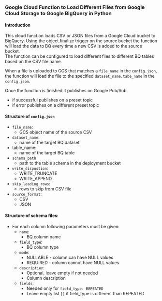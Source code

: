 ### Google Cloud Function to Load Different Files from Google Cloud Storage to Google BigQuery in Python

#### Introduction
This cloud function loads CSV or JSON files from a Google Cloud bucket to BigQuery. Using the object.finalize trigger on the source bucket the function will load the data to BQ every time a new CSV is added to the source bucket.  
The function can be configured to load different files to different BQ tables based on the CSV file name.  

When a file is uploaded to GCS that matches a `file_name` in the `config.json`, the function will load the file to the specified `dataset_name.tabe_name` in the `config.json`.

Once the function is finished it publishes on Google Pub/Sub
* if successful publishes on a preset topic
* if error publishes on a different preset topic 

#### Structure of `config.json`
* `file_name`:
    * GCS object name of the source CSV  
* `dataset_name`:
    * name of the target BQ dataset
* table_name:
    * name of the target BQ table
* `schema_path `
    * path to the table schema in the deployment bucket
* `write_dispostion`:  
    * WRITE_TRUNCATE
    * WRITE_APPEND 
* `skip_leading_rows`:  
    * rows to skip from CSV file
* `source_format`:  
    * CSV
    * JSON

#### Structure of schema files:
* For each column following parameters must be given:
    * `name`:
        * BQ column name
    * `field_type`:
        * BQ column type 
    * `mode`:
        * NULLABLE - column can have NULL values
        * REQUIRED - column cannot have NULL values
    * `description`:
        * Optional, leave empty if not needed
        * Column description
    * `fields`:
        * Needed only for `field_type: REPEATED`  
        * Leave empty list `[]` if field_type is different than REPEATED
